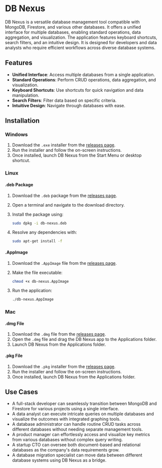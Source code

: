 # DB Nexus

DB Nexus is a versatile database management tool compatible with MongoDB, Firestore, and various other databases. It offers a unified interface for multiple databases, enabling standard operations, data aggregation, and visualization. The application features keyboard shortcuts, search filters, and an intuitive design. It is designed for developers and data analysts who require efficient workflows across diverse database systems.

## Features

- **Unified Interface**: Access multiple databases from a single application.
- **Standard Operations**: Perform CRUD operations, data aggregation, and visualization.
- **Keyboard Shortcuts**: Use shortcuts for quick navigation and data manipulation.
- **Search Filters**: Filter data based on specific criteria.
- **Intuitive Design**: Navigate through databases with ease.

## Installation

### Windows

1. Download the `.exe` installer from the [releases page](https://www.dbnexus.com/releases).
2. Run the installer and follow the on-screen instructions.
3. Once installed, launch DB Nexus from the Start Menu or desktop shortcut.

### Linux

#### .deb Package

1. Download the `.deb` package from the [releases page](https://www.dbnexus.com/releases).
2. Open a terminal and navigate to the download directory.
3. Install the package using:

   ```sh
   sudo dpkg -i db-nexus.deb
   ```

4. Resolve any dependencies with:

   ```sh
   sudo apt-get install -f
   ```

#### .AppImage

1. Download the `.AppImage` file from the [releases page](https://www.dbnexus.com/releases).
2. Make the file executable:

   ```sh
   chmod +x db-nexus.AppImage
   ```

3. Run the application:

   ```sh
   ./db-nexus.AppImage
   ```

### Mac

#### .dmg File

1. Download the `.dmg` file from the [releases page](https://www.dbnexus.com/releases).
2. Open the `.dmg` file and drag the DB Nexus app to the Applications folder.
3. Launch DB Nexus from the Applications folder.

#### .pkg File

1. Download the `.pkg` installer from the [releases page](https://www.dbnexus.com/releases).
2. Run the installer and follow the on-screen instructions.
3. Once installed, launch DB Nexus from the Applications folder.

## Use Cases

- A full-stack developer can seamlessly transition between MongoDB and Firestore for various projects using a single interface.
- A data analyst can execute intricate queries on multiple databases and visualize the outcomes with integrated graphing tools.
- A database administrator can handle routine CRUD tasks across different databases without needing separate management tools.
- A product manager can effortlessly access and visualize key metrics from various databases without complex query writing.
- A startup CTO can oversee both document-based and relational databases as the company's data requirements grow.
- A database migration specialist can move data between different database systems using DB Nexus as a bridge.
